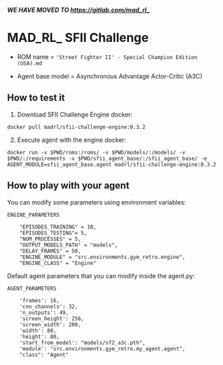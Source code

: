 

***WE HAVE MOVED TO <https://gitlab.com/mad_rl_>***


MAD_RL_ SFII Challenge
===


- ROM name = `'Street Fighter II' - Special Champion Edition (USA).md`

- Agent base model = Asynchronous Advantage Actor-Critic (A3C)  


## How to test it

1. Download SFII Challenge Engine docker:
```
docker pull madrl/sfii-challenge-engine:0.3.2
```

2. Execute agent with the engine docker:
```
docker run -v $PWD/roms:/roms/ -v $PWD/models/:/models/ -v $PWD/:/requirements -v $PWD/sfii_agent_base/:/sfii_agent_base/ -e AGENT_MODULE=sfii_agent_base.agent madrl/sfii-challenge-engine:0.3.2
```


## How to play with your agent

You can modify some parameters using environment variables:


```
ENGINE_PARAMETERS 

    "EPISODES_TRAINING" = 10,
    "EPISODES_TESTING"= 5,
    "NUM_PROCESSES" = 5,
    "OUTPUT_MODELS_PATH" = "models",
    "DELAY_FRAMES" = 50,
    "ENGINE_MODULE" = "src.environments.gym_retro.engine",
    "ENGINE_CLASS" = "Engine"
```

Default agent parameters that you can modify inside the agent.py:

```
AGENT_PARAMETERS

    'frames': 16,
    'cnn_channels': 32,
    'n_outputs': 49,
    'screen_height': 256,
    'screen_width': 200,
    'width': 80,
    'height': 80,
    'start_from_model': "models/sf2_a3c.pth",
    'module': "src.environments.gym_retro.my_agent.agent",
    "class": "Agent"

```
